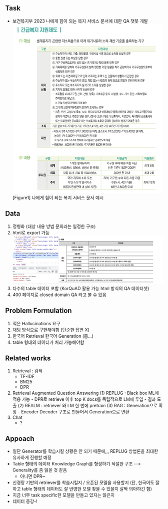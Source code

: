 

## Task
- 보건복지부 2023 나에게 힘이 되는 복지 서비스 문서에 대한 QA 챗봇 개발
![figure1|400](figure1.png)
[Figure1] 나에게 힘이 되는 복지 서비스 문서 예시

## Data 
1. 정형화 (대상 내용 방법 문의라는 일정한 구조)
2. html로 export 가능
   ![figure2|700](figure2.png)
3. 다수의 table 데이터 포함 (KorQuAD 활용 가능 html 방식의 QA 데이터셋)
4. 400 페이지로 closed domain QA 라고 볼 수 있음

## Problem Formulation
1. 적은 Hallucinations 요구
2. 채팅 방식으로 구현해야함 (단순한 답변 X)
3. 한국어 Retrieval 한국어 Generation (흠...)
4. table 형태의 데이터가 처리 가능해야함

## Related works
1. Retrieval : 검색
	- TF-IDF
	- BM25
	- DPR
2. Retrieval Augmented Question Answering 
	(1) REPLUG : Black box ML에 적용 가능
		- DPR로 retrieve 이후 top K docs를 독립적으로 LM에 투입
		- 결과 도출
	(2) REALM : retriever 와 LM 한 번에 pretrain
	(3) RAG : Generation으로 확장 
		- Encoder Decoder 구조로 만들어서 Generation으로 변환
3. Chat
	- ?

## Appoach
- 일단 Generator를 학습시킬 상황은 안 되기 때문에,,, REPLUG 방법론을 최대한 유사하게 진행할 예정
- Table 형태의 데이터 Knowledge Graph를 형성하기 적절한 구조 --> Generality를 좀 잃을 것 같음
	- 아니면 DPR~
- 신경망 기반의 retriever를 학습시킬지 / 오픈된 모델을 사용할지 (단, 한국어도 잘하고 table 형태의 데이터도 잘 반영한 모델 찾을 수 있을지 살짝 의아하긴 함)
- 지금 너무 task specific한 모델을 만들고 있지는 않은지
- 데이터 증강-! 










